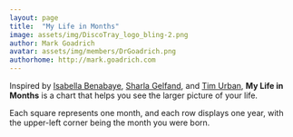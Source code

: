 ```yaml
---
layout: page
title:  "My Life in Months"
image: assets/img/DiscoTray_logo_bling-2.png
author: Mark Goadrich
avatar: assets/img/members/DrGoadrich.png
authorhome: http://mark.goadrich.com
---
```


<p>Inspired by <a href="https://github.com/isabellabenabaye/life-chart">Isabella Benabaye</a>,
  <a href="https://github.com/sharlagelfand/mylifeinmonths">Sharla Gelfand</a>, and
  <a href="https://waitbutwhy.com/2014/05/life-weeks.html">Tim Urban</a>,
  <strong>My Life in Months</strong> is a
  chart that helps you see the larger picture of your life.
</p>
<p>Each square represents
  one month, and each row displays one year, with the upper-left corner being the
  month you were born.
<p>
